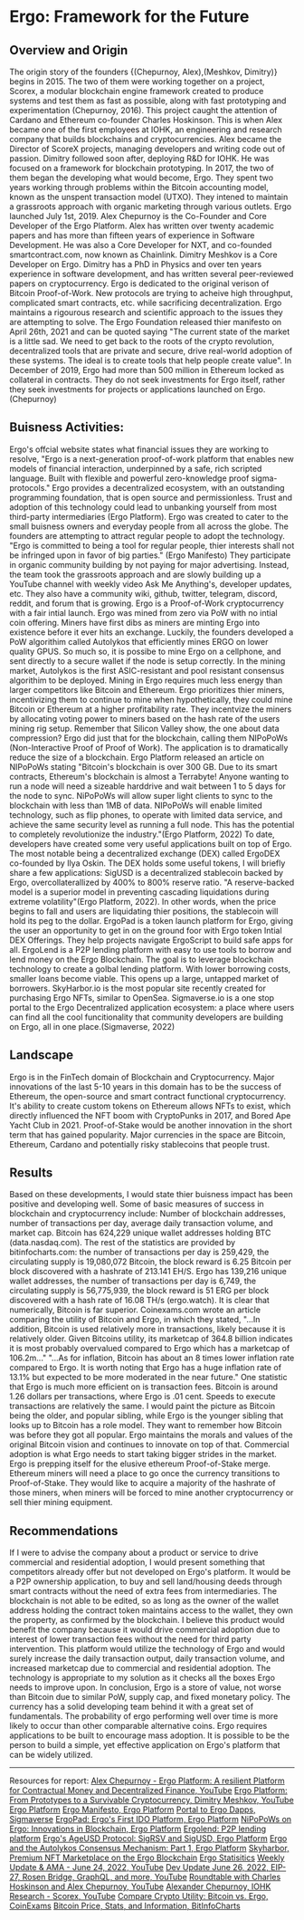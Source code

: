 # Ergo: Framework for the Future
## Overview and Origin
The origin story of the founders {(Chepurnoy, Alex),(Meshkov, Dimitry)} begins in 2015. The two of them were working together on a project, Scorex, a modular blockchain engine framework created to produce systems and test them as fast as possible, along with fast prototyping and experimentation (Chepurnoy, 2016). This project caught the attention of Cardano and Ethereum co-founder Charles Hoskinson. This is when Alex became one of the first employees at IOHK, an engineering and research company that builds blockchains and cryptocurrencies. Alex became the Director of ScoreX projects, managing developers and writing code out of passion. Dimitry followed soon after, deploying R&D for IOHK. He was focused on a framework for blockchain prototyping. In 2017, the two of them began the developing what would become, Ergo. They spent two years working through problems within the Bitcoin accounting model, known as the unspent transaction model (UTXO). They intened to maintain a grassroots approach with organic marketing through various outlets. 
Ergo launched July 1st, 2019.
Alex Chepurnoy is the Co-Founder and Core Developer of the Ergo Platform. Alex has written over twenty academic papers and has more than fifteen years of experience in Software Development. He was also a Core Developer for NXT, and co-founded smartcontract.com, now known as Chainlink. 
Dimitry Meshkov is a Core Developer on Ergo. Dimitry has a PhD in Physics and over ten years experience in software development, and has written several peer-reviewed papers on cryptocurrency. 
Ergo is dedicated to the original verison of Bitcoin Proof-of-Work. New protocols are trying to acheive high throughput, complicated smart contracts, etc. while sacrificing decentralization. Ergo maintains a rigourous research and scientific approach to the issues they are attempting to solve. The Ergo Foundation released thier manifesto on April 26th, 2021 and can be quoted saying "The current state of the market is a little sad. We need to get back to the roots of the crypto revolution, decentralized tools that are private and secure, drive real-world adoption of these systems. The ideal is to create tools that help people create value". 
In December of 2019, Ergo had more than 500 million in Ethereum locked as collateral in contracts. They do not seek investments for Ergo itself, rather they seek investments for projects or applications launched on Ergo. (Chepurnoy)
## Buisness Activities:
Ergo's offcial website states what financial issues they are working to resolve, "Ergo is a next-generation proof-of-work platform that enables new models of financial interaction, underpinned by a safe, rich scripted language. Built with flexible and powerful zero-knowledge proof sigma-protocols." Ergo provides a decentralized ecosystem, with an outstanding programming foundation, that is open source and permissionless. Trust and adoption of this technology could lead to unbanking yourself from most third-party intermediaries (Ergo Platform).
Ergo was created to cater to the small buisness owners and everyday people from all across the globe. The founders are attempting to attract regular people to adopt the technology. "Ergo is committed to being a tool for regular people, thier interests shall not be infringed upon in favor of big parties." (Ergo Manifesto) They participate in organic community building by not paying for major advertising. Instead, the team took the grassroots approach and are slowly building up a YouTube channel with weekly video Ask Me Anything's, developer updates, etc. They also have a community wiki, github, twitter, telegram, discord, reddit, and forum that is growing.
Ergo is a Proof-of-Work cryptocurrency with a fair intial launch. Ergo was mined from zero via PoW with no intial coin offering. Miners have first dibs as miners are minting Ergo into existence before it ever hits an exchange. Luckily, the founders developed a PoW algorithim called Autolykos that efficiently mines ERGO on lower quality GPUS. So much so, it is possibe to mine Ergo on a cellphone, and sent directly to a secure wallet if the node is setup correctly. In the mining market, Autolykos is the first ASIC-resistant and pool resistant consensus algorithim to be deployed. Mining in Ergo requires much less energy than larger competitors like Bitcoin and Ethereum. Ergo prioritizes thier miners, incentivizing them to continue to mine when hypothetically, they could mine Bitcoin or Ethereum at a higher profitability rate. They incentvize the miners by allocating voting power to miners based on the hash rate of the users mining rig setup.
Remember that Silicon Valley show, the one about data compression? Ergo did just that for the blockchain, calling them NIPoPoWs (Non-Interactive Proof of Proof of Work). The application is to dramatically reduce the size of a blockchain. Ergo Platform released an article on NIPoPoWs stating "Bitcoin's blockchain is over 300 GB. Due to its smart contracts, Ethereum's blockchain is almost a Terrabyte! Anyone wanting to run a node will need a sizeable harddrive and wait between 1 to 5 days for the node to sync. NiPoPoWs will allow super light clients to sync to the blockchain with less than 1MB of data. NIPoPoWs will enable limited technology, such as flip phones, to operate with limited data service, and achieve the same security level as running a full node. This has the potential to completely revolutionize the industry."(Ergo Platform, 2022)
To date, developers have created some very useful applications built on top of Ergo. 
The most notable being a decentralized exchange (DEX) called ErgoDEX co-founded by Ilya Oskin. The DEX holds some useful tokens, I will briefly share a few applications:
SigUSD is a decentralized stablecoin backed by Ergo, overcollaterallized by 400% to 800% reserve ratio. "A reserve-backed model is a superior model in preventing cascading liquidations during extreme volatility"(Ergo Platform, 2022). In other words, when the price begins to fall and users are liquidating thier positions, the stablecoin will hold its peg to the dollar.
ErgoPad is a token launch platform for Ergo, giving the user an opportunity to get in on the ground foor with Ergo token Intial DEX Offerings. They help projects navigate ErgoScript to build safe apps for all.
ErgoLend is a P2P lending platform with easy to use tools to borrow and lend money on the Ergo Blockchain. The goal is to leverage blockchain technology to create a golbal lending platform. With lower borrowing costs, smaller loans become viable. This opens up a large, untapped market of borrowers.
SkyHarbor.io is the most popular site recently created for purchasing Ergo NFTs, similar to OpenSea. 
Sigmaverse.io is a one stop portal to the Ergo Decentralized application ecosystem: a place where users can find all the cool funcitionality that community developers are building on Ergo, all in one place.(Sigmaverse, 2022)
## Landscape
Ergo is in the FinTech domain of Blockchain and Cryptocurrency.
Major innovations of the last 5-10 years in this domain has to be the success of Ethereum, the open-source and smart contract functional cryptocurrency. It's ability to create custom tokens on Ethereum allows NFTs to exist, which directly influenced the NFT boom with CryptoPunks in 2017, and Bored Ape Yacht Club in 2021. Proof-of-Stake would be another innovation in the short term that has gained popularity. 
Major currencies in the space are Bitcoin, Ethereum, Cardano and potentially risky stablecoins that people trust.
## Results
Based on these developments, I would state thier buisness impact has been positive and developing well.
Some of basic measures of success in blockchain and cryptocurrency include: Number of blockchain addresses, number of transactions per day, average daily transaction volume, and market cap.
Bitcoin has 624,229 unique wallet addresses holding BTC (data.nasdaq.com). The rest of the statistics are provided by bitinfocharts.com: the number of transactions per day is 259,429, the circulating supply is 19,080,072 Bitcoin, the block reward is 6.25 Bitcoin per block discovered with a hashrate of 213.141 EH/S.
Ergo has 139,216 unique wallet addresses, the number of transactions per day is 6,749, the circulating supply is 56,775,939, the block reward is 51 ERG per block discovered with a hash rate of 16.08 TH/s (ergo.watch). 
It is clear that numerically, Bitcoin is far superior.
Coinexams.com wrote an article comparing the utility of Bitcoin and Ergo, in which they stated, "...In addition, Bitcoin is used relatively more in transactions, likely because it is relatively older. Given Bitcoins utility, its marketcap of 364.8 billion indicates it is most probably overvalued compared to Ergo which has a marketcap of 106.2m..." "...As for inflation, Bitcoin has about an 8 times lower inflation rate compared to Ergo. It is worth noting that Ergo has a huge inflation rate of 13.1% but expected to be more moderated in the near future." One statistic that Ergo is much more efficient on is transaction fees. Bitcoin is around 1.26 dollars per transactions, where Ergo is .01 cent. Speeds to execute transactions are relatively the same. I would paint the picture as Bitcoin being the older, and popular sibling, while Ergo is the younger sibling that looks up to Bitcoin has a role model. They want to remember how Bitcoin was before they got all popular. Ergo maintains the morals and values of the original Bitcoin vision and continues to innovate on top of that. Commercial adoption is what Ergo needs to start taking bigger strides in the market. Ergo is prepping itself for the elusive ethereum Proof-of-Stake merge. Ethereum miners will need a place to go once the currency transitions to Proof-of-Stake. They would like to acquire a majority of the hashrate of those miners, when miners will be forced to mine another cryptocurrency or sell thier mining equipment.
## Recommendations
If I were to advise the company about a product or service to drive commercial and residential adoption, I would present something that competitors already offer but not developed on Ergo's platform. It would be a P2P ownership application, to buy and sell land/housing deeds through smart contracts without the need of extra fees from intermediaries. The blockchain is not able to be edited, so as long as the owner of the wallet address holding the contract token maintains access to the wallet, they own the property, as confirmed by the blockchain.
I believe this product would benefit the company because it would drive commercial adoption due to interest of lower transaction fees without the need for third party intervention. 
This platform would utilize the technology of Ergo and would surely increase the daily transaction output, daily transaction volume, and increased marketcap due to commercial and residential adoption. 
The technology is appropriate to my solution as it checks all the boxes Ergo needs to improve upon.
In conclusion, Ergo is a store of value, not worse than Bitcoin due to similar PoW, supply cap, and fixed monetary policy. The currency has a solid developing team behind it with a great set of fundamentals. The probability of ergo performing well over time is more likely to occur than other comparable alternative coins. Ergo requires applications to be built to encourage mass adoption. It is possible to be the person to build a simple, yet effective application on Ergo's platform that can be widely utilized. 
- - - 
Resources for report:
[Alex Chepurnoy - Ergo Platform: A resilient Platform for Contractual Money and Decentralized Finance, YouTube](https://www.youtube.com/watch?app=desktop&v=nK2ZBsLCGIU)
[Ergo Platform: From Prototypes to a Survivable Cryptocurrency, Dimitry Meshkov, YouTube](https://www.youtube.com/watch?app=desktop&v=nrF-r_sylsU)
[Ergo Platform](https://ergoplatform.org/en)
[Ergo Manifesto, Ergo Platform](https://ergoplatform.org/en/blog/2021-04-26-the-ergo-manifesto/)
[Portal to Ergo Dapps, Sigmaverse](https://sigmaverse.io)
[ErgoPad: Ergo's First IDO Platform, Ergo Platform](https://ergoplatform.org/en/blog/2021-12-14-ergopad-ergos-first-ido-platform/)
[NiPoPoWs on Ergo: Innovations in Blockchain, Ergo Platform](https://ergoplatform.org/en/blog/2022-04-01-nipopows-on-ergo-innovations-in-blockchain/)
[Ergolend: P2P lending platform](https://www.ergolend.org)
[Ergo's AgeUSD Protocol: SigRSV and SigUSD, Ergo Platform](https://ergoplatform.org/en/blog/2021-07-30-ergos-ageusd-protocol-sigrsv-and-sigusd/)
[Ergo and the Autolykos Consensus Mechanism: Part 1, Ergo Platform](https://ergoplatform.org/en/blog/Ergo-and-the-Autolykos-Consensus-Mechanism-Part-I/)
[Skyharbor, Premium NFT Marketplace on the Ergo Blockchain](https://www.skyharbor.io)
[Ergo Statisitics](https://ergo.watch)
[Weekly Update & AMA - June 24, 2022, YouTube](https://www.youtube.com/watch?app=desktop&v=imyBV6zisrw)
[Dev Update June 26, 2022, EIP-27, Rosen Bridge, GraphQL, and more, YouTube](https://www.youtube.com/watch?app=desktop&v=C-0-Iv70l_0)
[Roundtable with Charles Hoskinson and Alex Chepurnoy, YouTube](https://www.youtube.com/watch?app=desktop&v=k9a3SYV6FJA)
[Alexander Chepurnoy, IOHK Research - Scorex, YouTube](https://www.youtube.com/watch?app=desktop&v=GxA6BSjUrBY)
[Compare Crypto Utility: Bitcoin vs. Ergo, CoinExams](https://coinexams.com/compare/bitcoin-vs-ergo)
[Bitcoin Price, Stats, and Information, BitInfoCharts](https://bitinfocharts.com/bitcoin/)
